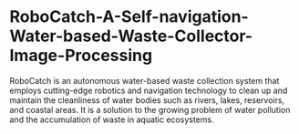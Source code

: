 # RoboCatch-A-Self-navigation-Water-based-Waste-Collector-Image-Processing
RoboCatch is an autonomous water-based waste collection system that employs cutting-edge robotics and navigation technology to clean up and maintain the cleanliness of water bodies such as rivers, lakes, reservoirs, and coastal areas. It is a solution to the growing problem of water pollution and the accumulation of waste in aquatic ecosystems.

